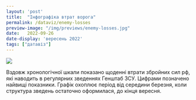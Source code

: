 ```yaml
---
layout: 'post'
title:  "Інфографіка втрат ворога"
permalink: /dataviz/enemy-losses
preview-image: "/img/previews/enemy-losses.jpg"
date:   2022-09-26
date-display: 'вересень 2022'
tags: ["датавіз"] 
---
```


<img src='https://i.imgur.com/YXEw6bb.png'><br>

<p>Вздовж хронологічної шкали показано щоденні втрати збройних сил рф, які наводить в регулярних зведеннях Генштаб ЗСУ. Цифрами позначено найвищі показники. Графік охоплює період від середини березня, коли структура зведень остаточно оформилася, до кінця вересня.</p>